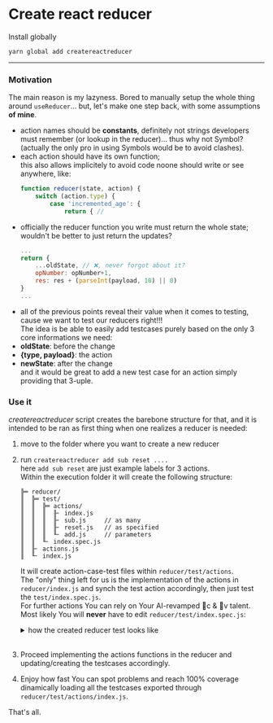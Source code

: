 # Create react reducer

Install globally
```
yarn global add createreactreducer
```


---
### Motivation  
The main reason is my lazyness. Bored to manually setup the whole thing around `useReducer`... but, let's make one step back, with some assumptions **of mine**.  
- action names should be **constants**, definitely not strings developers must remember (or lookup in the reducer)... thus why not Symbol? (actually the only pro in using Symbols would be to avoid clashes).
- each action should have its own function;  
this also allows implicitely to avoid code noone should write or see anywhere, like:
    ``` js
    function reducer(state, action) {
        switch (action.type) {
            case 'incremented_age': { 
                return { //
    ```
- officially the reducer function you write must return the whole state; wouldn't be better to just return the updates?
    ``` js
    ...
    return {
        ...oldState, // ❌, never forgot about it?
        opNumber: opNumber+1,
        res: res + (parseInt(payload, 10) || 0)
    }
    ...
    ```
- all of the previous points reveal their value when it comes to testing, cause we want to test our reducers right!!!  
The idea is be able to easily add testcases purely based on the only 3 core informations we need:  
- **oldState**: before the change
- **{type, payload}**: the action
- **newState**: after the change  
and it would be great to add a new test case for an action simply providing that 3-uple.

### Use it  
_createreactreducer_ script creates the barebone structure for that, and it is intended to be ran as first thing when one realizes a reducer is needed:
1) move to the folder where you want to create a new reducer
2) run `createreactreducer add sub reset ....`  
here `add sub reset` are just example labels for 3 actions.  
Within the execution folder it will create the following structure:  
    ```
    ╠═ reducer/
    ║  ╠═ test/
    ║  ║  ╠═ actions/
    ║  ║  ║  ╟╴ index.js
    ║  ║  ║  ╟╴ sub.js     // as many 
    ║  ║  ║  ╟╴ reset.js   // as specified
    ║  ║  ║  ╙╴ add.js     // parameters
    ║  ║  ╙╴ index.spec.js
    ║  ╟╴ actions.js
    ║  ╙╴ index.js
    ```  
    It will create action-case-test files within `reducer/test/actions`.  
    The "only" thing left for us is the implementation of the actions in `reducer/index.js` and synch the test action accordingly, then just test the `test/index.spec.js`.  
    For further actions You can rely on Your AI-revamped c & v talent.  
    Most likely You will **never** have to edit `reducer/test/index.spec.js`:  
    <details>
    <summary>how the created reducer test looks like</summary>

    ``` js  
    import TESTACTIONS from "./actions"
    import ACTIONS from "../actions"
    import rx from "../index.js"
    const { func: reducer } = rx;
    describe("test reducer", () => {
      const testReducerAction = label => {
        describe(`tests for action: ${label}`, () => {
          it.each(TESTACTIONS[label])(
            `${ACTIONS[label].description}: %s`,
            (_, state, action, expected) => 
              expect(
                reducer(state, action)
              ).toMatchObject(expected)
            );
        })
      }
      Object.keys(ACTIONS).forEach(testReducerAction);
    })
    ```
    </details>   
    <br/>
3) Proceed implementing the actions functions in the reducer and updating/creating the testcases accordingly.  
4) Enjoy how fast You can spot problems and reach 100% coverage dinamically loading all the testcases exported through `reducer/test/actions/index.js`.

That's all.
